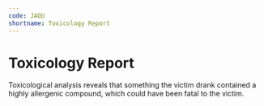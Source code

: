 ```yaml
---
code: JAQU
shortname: Toxicology Report
---
```


# Toxicology Report

Toxicological analysis reveals that something the victim drank contained a highly allergenic compound, which could have been fatal to the victim.
